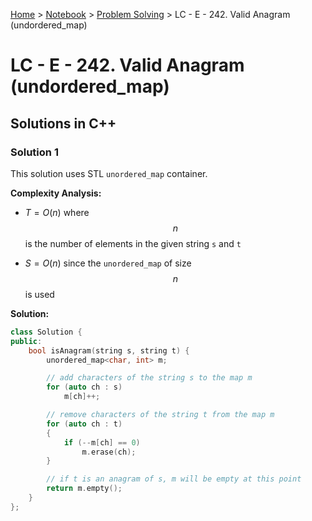 <a href="../../">Home</a> > <a href="../notebook">Notebook</a> > <a href="./">Problem Solving</a> > LC - E - 242. Valid Anagram (undordered_map)

# LC - E - 242. Valid Anagram (undordered_map)



## Solutions in C++

### Solution 1

This solution uses STL `unordered_map` container.

**Complexity Analysis:**

*  $T = O(n)$ where $$n$$ is the number of elements in the given string `s` and `t`    

* $S = O(n)$ since the `unordered_map` of size $$n$$ is used

**Solution:**

```cpp
class Solution {
public:
	bool isAnagram(string s, string t) {
		unordered_map<char, int> m;

        // add characters of the string s to the map m
        for (auto ch : s)
            m[ch]++;

        // remove characters of the string t from the map m
        for (auto ch : t)
        {
            if (--m[ch] == 0)
                m.erase(ch);
        }

        // if t is an anagram of s, m will be empty at this point
        return m.empty();
    }
};
```


